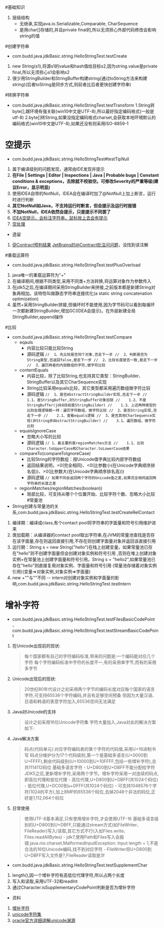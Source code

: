 #基础知识
1. 层级结构
    - 无继承,实现java.io.Serializable,Comparable<String>, CharSequence
    - 是用char[]存储的,并且private final的,所以无须担心外部代码修改会影响string的值

#创建字符串
- com.budd.java.jdkBasic.string.HelloStringTest.testCreate
1. new String(s1),将源s1的value和hash值给目标s2,因为string.value是private final,所以无须担心s1会影响s2
2. 很少用StringBuilder和StringBuffer构建string(通过toString方法来构建string)(后者toString是同步方式,则前者比后者更快创建字符串)

#转换字符串
- com.budd.java.jdkBasic.string.HelloStringTest.testTransform
1.String转byte[],跟环境有强关联(win10中文是UTF-8),所以最好指定编码格式(一般是utf-8)
2.byte[]转String,如果没指定编码格式charset,会获取本地环境默认的编码格式(win10中文是UTF-8),如果还没有则采用ISO-8859-1
# 空提示
- com.budd.java.jdkBasic.string.HelloStringTest#testTipNull
1. 属于编译级别的问题发现，通常由IDE发现并提示
2. **在File | Settings | Editor | Inspections | Java | Probable bugs | Constant conditions & exceptions，去除就不校验空。可修改Severity的严重等级(建议Error，显示明显)**
3. 使用IDEA自带的NotNull，IDEA会在编译时加了@NotNull上加上断言，运行时进行判断
4. **其它NotNull如Java，不支持运行时断言，但会提示及运行时报错**
5. **不加NotNull，IDEA依然会提示，只是提示不同罢了**
6. [IDEA空提示，会标注字符串，鼠标放上去会有提示](https://www.jetbrains.com/help/idea/nullable-and-notnull-annotations.html)
7. [空处理](https://www.jianshu.com/p/ae741950c516)

- 遗留
1. [@Contract预判结果](https://www.w3cschool.cn/intellij_idea_doc/intellij_idea_doc-u4jy2ems.html)
[JetBrains的@Contract批注问问题](https://stackoverflow.com/questions/34620494/jetbrains-contract-annotation)，没找到该注解

#重载运算符
- com.budd.java.jdkBasic.string.HelloStringTest.testPlusOverload
1. java唯一的重载运算符为"+"
2. 在编译期间,根据不同类型,采用不同类+方法转换,将运算对象作为参数传入
2. 在jdk5之后,在编译期间采用StringBuilder来拼接,之前版本都是新建String对象再相加。该特性叫做静态字符串连接优化(a static string concatenation optimization)
3. 虽然+采用StringBuilder拼接,但循环时不能使用,因为字节码可以看到每循环一次都新建StringBuilder,增加GC(IDEA会提示)。在外层新建全局StringBuilder,append操作

#比较
- com.budd.java.jdkBasic.string.HelloStringTest.testCompare
    - eqauls
        - 内容比较只能比较String
        - 源码逻辑
        `
          //  1、先比较是否同个对象,否走下一步
          //  2、判断是否为String类型,否返回false,是走下一步
          //  2、比较长度是否一致,是走下一步
          //  3、遍历两者的内部数组的字符,做字符比较
        `
    - contentEquals
        - 内容比较，除了比较String,也支持其它类型：StringBuilder、StringBuffer以及其它CharSequence实现
        - String比较采用equals比较，其它类型都采用遍历数组做字符比较
        - 源码逻辑
        `
          //  1、是否AbstractStringBuilder实现,否走下一步
          //    1.1、是StringBuffer,对StringBuffer对象加锁
          //    1.2、不是StringBuffer(jdk8目前是StringBuilder)
          //    1.3、上述两种类型的比较处理逻辑都一样：遍历字符数组，做字符比较
          //  2、是否String实现,否走下一步
          //    2.1、查看equals逻辑
          //  3、是否其他CharSequence实现(非String非AbstractStringBuilder)
          //    3.1、遍历数组，做字符比较
        `
    - equalsIgnoreCase
        - 忽略大小写的比较
        - 源码逻辑
        `
          // 1、最主要的是regionMatches方法
          //    1.1、比较Character.toUpperCase和Character.toLowerCase结果
        `
    - compareTo(compareToIgnoreCase)
        - 比较String的字符数组：按Unicode值字典比较内部字符数组
        - 返回结果说明，=0(完全相同)、<0(比参数小(在Unicode字典顺序排名低))、>0(比参数大(在Unicode字典顺序排名高)))
        - 源码逻辑
        `
          // 如果不同会返回两个字符的Unicode值之差,如果完全相同返回两字符串的长度之差
        `
    - regionMatches(regionMatches(boolean))
        - 局部比较，可支持从哪个个位置开始、比较字符个数、忽略大小比较
#常量池
- String创建与常量池的关系,com.budd.java.jdkBasic.string.HelloStringTest.testCreateRelContact
1. 编译期：编译成class,有个contact pool将字符串的字面量和符号引用维护进来
2. 类加载期：从编译器的contact pool取出字符串,在JVM的常量池查找是否存在该字面量,存在则返回直接引用,不存在则创建字面量对象并返回该直接引用
3. 运行期：String s = new String("hello")在栈上创建变量。如果常量池已存在"hello"则不创建字面量但会创建对象实例和符号引用
    ,否则在堆上创建对象实例+在常量池上创建字面量和符号引用。String s = "hello2",如果常量池已存在"hello"则直接复用对象实例、字面量和符号引用
    (常量池存储着对象实例引用)(变量=>对象实例,对象实例=>字面量)
4. new +""与""不同
-- intern对创建对象实例和字面量的影响,com.budd.java.jdkBasic.string.HelloStringTest.testIntern
# 增补字符
- com.budd.java.jdkBasic.string.HelloStringTest.testFilesBasicCodePoint、com.budd.java.jdkBasic.string.HelloStringTest.testStreamBasicCodePoint
1. 在Unicode出现前的现状:
    > 每个国家都有自己的字符编码标准,带来的问题是:一个编码能对应几个字符
    > 每个字符编码标准中字符的长度不一,有的采用单字节,而有的采用多字节
2. Unicode出现后的现状:
    > 20世纪80年代设计之初采用两个字节的编码长度对应每个国家的语言字符,可支持65536个字符编码,并且有足够空间预备
    > 但因为大量汉语、日语和韩语的表意字符加入,65536空间无法满足
3. Java对Unicode的支持
    > 设计之初采用16位Unicode字符集
    > 字符大量加入,Java对此的解决方案如下:
4. Java解决方案
    > 码点(代码单元):对应字符编码表的某个字符的代码值,采用U+16进制书写
    > 码点分维护分为17个代码级别,第一个是基础多语言(U+0000到U+FFFF),剩余代码级别(U+10000到U+10FFFF,包括一些增补字符),总共1114112码位
    > 基础多语言字符
        - U+D800到U+DBFF不能分配给字符
    > JDK5之后,更新增补字符,采用两个字节。增补字符采用一对连续的码点,即高位代理和低位代理
        - 高位代理,U+D800到U+DBFF(共1024个码位)
        - 低位代理,U+DC00到u+DFFF(共1024个码位)
        - 可支持1048576个字符(1024的平方),加上BMP的65536个码位,去掉2048个非法的码位,正好是1,112,064个码位    
5. 日常使用
    > 使用UTF-8基本满足,只有使用增补字符,才会使用UTF-16
    > 基础多语言级别的U+D800到U+DBFF,只能通过stream方式(如FileWriter、FileReader)写入/读取,其它方式不行(入如Files.write、Files.readAllBytes)
        - jdk7,使用Path和Files写入会报错:java.nio.charset.MalformedInputException: Input length = 1,不是合法的16位Unicode编码,找不到对应字符
        - FileWriter将U+D800到U+DBFF写入文件是?,FileReader读取是3f
- com.budd.java.jdkBasic.string.HelloStringTest.testSupplementChar
1. length(),因一个增补字符有高低位代理字符,所以占两个长度
2. 写入和读取,采用UTF-32和readInt
3. 通过Character.isSupplementaryCodePoint判断是否为增补字符

- 资料
1. [增补字符](https://www.aliyun.com/jiaocheng/348736.html)
1. [unicode字符集](http://graphemica.com/)   
2. [oracle官方详细讲解unicode渊源](https://www.oracle.com/technical-resources/articles/javase/supplementary.html)     